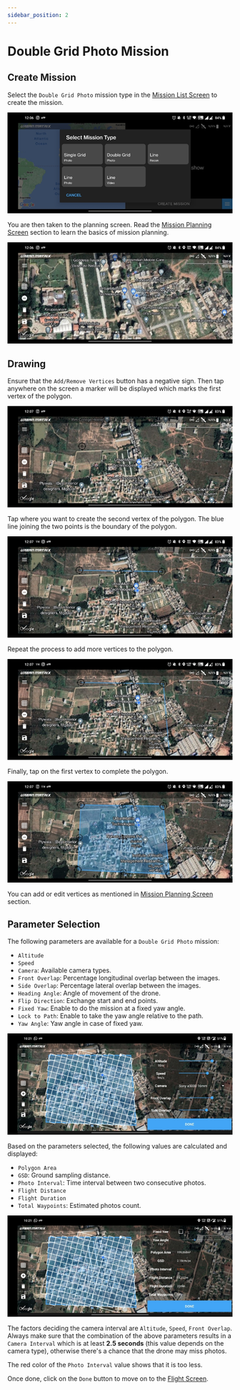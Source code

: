 ```yaml
---
sidebar_position: 2
---
```


# Double Grid Photo Mission

## Create Mission

Select the `Double Grid Photo` mission type in the [Mission List Screen](../overview/mission-list-screen.md) to create
the mission.

![Create](img/double-grid-photo-create.jpg)

You are then taken to the planning screen. Read the [Mission Planning Screen](../overview/mission-planning-screen.md)
section to learn the basics of mission planning.

![Overview](img/double-grid-photo-overview.jpg)


## Drawing

Ensure that the `Add/Remove Vertices` button has a negative sign. Then tap anywhere on the screen a marker will be
displayed which marks the first vertex of the polygon.

![Polygon 1](img/double-grid-photo-polygon-1.jpg)

Tap where you want to create the second vertex of the polygon. The blue line joining the two points is the boundary of
the polygon. 

![Polygon 2](img/double-grid-photo-polygon-2.jpg)

Repeat the process to add more vertices to the polygon.

![Polygon 3](img/double-grid-photo-polygon-3.jpg)

Finally, tap on the first vertex to complete the polygon.

![Polygon 4](img/double-grid-photo-polygon-4.jpg)

You can add or edit vertices as mentioned in [Mission Planning Screen](../overview/mission-list-screen.md) section.


## Parameter Selection

The following parameters are available for a `Double Grid Photo` mission:

- `Altitude`
- `Speed`
- `Camera`: Available camera types.
- `Front Overlap`: Percentage longitudinal overlap between the images.
- `Side Overlap`: Percentage lateral overlap between the images.
- `Heading Angle`: Angle of movement of the drone.
- `Flip Direction`: Exchange start and end points.
- `Fixed Yaw`: Enable to do the mission at a fixed yaw angle.
- `Lock to Path`: Enable to take the yaw angle relative to the path.
- `Yaw Angle`: Yaw angle in case of fixed yaw.

![Parameters](img/double-grid-photo-params.jpg)

Based on the parameters selected, the following values are calculated and displayed:

- `Polygon Area`
- `GSD`: Ground sampling distance.
- `Photo Interval`: Time interval between two consecutive photos.
- `Flight Distance`
- `Flight Duration`
- `Total Waypoints`: Estimated photos count.

![Data](img/double-grid-photo-data.jpg)

The factors deciding the camera interval are `Altitude`, `Speed`, `Front Overlap`. Always make sure that the combination
of the above parameters results in a `Camera Interval` which is at least **2.5 seconds** (this value depends on the
camera type), otherwise there's a chance that the drone may miss photos.

The red color of the `Photo Interval` value shows that it is too less.

Once done, click on the `Done` button to move on to the [Flight Screen](../overview/flight-screen.md).
